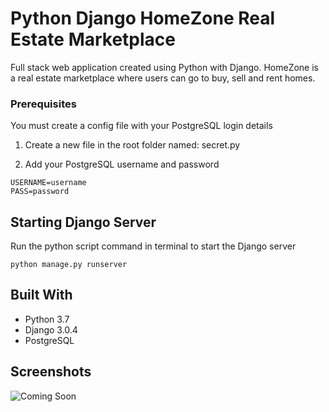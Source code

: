 # Python Django HomeZone Real Estate Marketplace

Full stack web application created using Python with Django. HomeZone is a real estate marketplace where users can go to buy, sell and rent homes.

### Prerequisites

You must create a config file with your PostgreSQL login details

1. Create a new file in the root folder named: secret.py

2. Add your PostgreSQL username and password

```
USERNAME=username
PASS=password
```

## Starting Django Server

Run the python script command in terminal to start the Django server

```
python manage.py runserver
```

## Built With

- Python 3.7
- Django 3.0.4
- PostgreSQL

## Screenshots

![Coming Soon](https://upload.wikimedia.org/wikipedia/commons/8/80/Comingsoon.png "Coming Soon")
